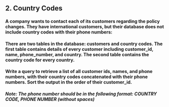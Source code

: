 ## 2. Country Codes

#### A company wants to contact each of its customers regarding the policy changes. They have international customers, but their database does not include country codes with their phone numbers:
#### There are two tables in the database: customers and country codes. The first table contains details of every customer including customer_id, name, phone_number, and country. The second table contains the country code for every country.

#### Write a query to retrieve a list of all customer ids, names, and phone numbers, with their country codes concatenated with their phone numbers. Sort the output in the order of their customer_id.

##### Note: The phone number should be in the following format: COUNTRY CODE, PHONE NUMBER (without spaces)
